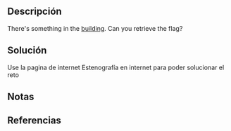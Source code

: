 ## Descripción
There's something in the [building](https://jupiter.challenges.picoctf.org/static/011955b303f293d60c8116e6a4c5c84f/buildings.png). Can you retrieve the flag?
## Solución
Use la pagina de internet Estenografía en internet para poder solucionar el reto
## Notas
## Referencias